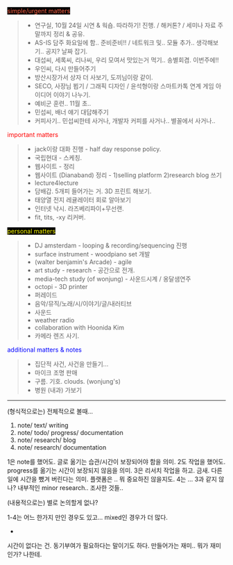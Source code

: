 <span style="color:tomato; background-color:black">
simple/urgent matters</span>

> * 연구실, 10월 24일 시연 & 웍숍. 따라하기! 진행. / 해커톤? / 세미나 자료 주말까지 정리 & 공유.
> * AS-IS 담주 화요일에 함.. 준비준비!! / 네트워크 및.. 모듈 추가.. 생각해보기.. 공지? 날짜 잡기.
> * 대섭씨, 세록씨, 리나씨, 우리 모여서 맛있는거 먹기.. 송별회겸. 이번주에!!
> * 우인씨, 다시 만들어주기
> * 방산시장가서 상자 더 사보기, 도끼님이랑 같이.
> * SECO, 사장님 뵙기 / 그래픽 디자인 / 윤석형이랑 스마트카톡 연계 게임 아이디어 이야기 나누기.
> * 예비군 훈련.. 11월 초..
> * 민섭씨, 배너 얘기 대답해주기
> * 커피사기.. 민섭씨한테 사거나, 개발자 커피를 사거나.. 별꼴에서 사거나..

<span style="color:red">
important matters</span>

> * jack이랑 대화 진행 - half day response policy.
> * 국립현대 - 스케칭.
> * 웹사이트 - 정리
> * 웹사이트 (Dianaband) 정리 - 1)selling platform 2)research blog 쓰기
> * lecture4lecture
> * 담배갑. 5개피 들어가는 거. 3D 프린트 해보기.
> * 태양열 전지 레귤레이터 회로 알아보기
> * 인터넷 낙시. 라즈베리파이+무선랜.
> * fit, tits, -xy 리커버.

<span style="color:yellow; background-color:black">
personal matters
</span>

> * DJ amsterdam - looping & recording/sequencing 진행
> * surface instrument - woodpiano set 개발
> * (walter benjamin's Arcade) - agile
> * art study - research - 공간으로 전개.
> * media-tech study (of wonjung) - 사운드시계 / 옹달샘연주
> * octopi - 3D printer
> * 퍼레이드
> * 음악/뮤직/노래/시/이야기/글/내러티브
> * 사운드
> * weather radio
> * collaboration with Hoonida Kim
> * 카메라 렌즈 사기.

<span style="color:blue">
additional matters & notes
</span>

> * 집단적 사건, 사건을 만들기...
> * 마이크 조명 판매
> * 구름. 기호. clouds. (wonjung's)
> * 병원 (내과) 가보기

- - - -

(형식적으로는)
전체적으로 볼때...
1. note/ text/ writing
2. note/ todo/ progress/ documentation
3. note/ research/ blog
4. note/ research/ documentation

1은 note를 했어도. 글로 옮기는 습관/시간이 보장되어야 함을 의미.
2도 작업을 했어도. progress를 옮기는 시간이 보장되지 않음을 의미.
3은 리서치 작업을 하고. 금새. 다른 일에 시간을 뺐겨 버린다는 의미. 플랫폼은 .. 뭐 중요하진 않을지도.
4는 ... 3과 같지 않나? 내부적인 minor research.. 조사한 것들..

(내용적으로는)
별로 논의할게 없나?

1-4는 어느 한가지 만인 경우도 있고... mixed인 경우가 더 많다.

-
시간이 없다는 건. 동기부여가 필요하다는 말이기도 하다.
만들어가는 재미..
뭐가 재미인가? 나한테.
